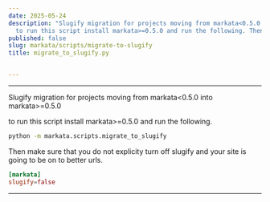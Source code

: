 ```yaml
---
date: 2025-05-24
description: "Slugify migration for projects moving from markata<0.5.0 into markata>=0.5.0
  to run this script install markata>=0.5.0 and run the following. Then make sure\u2026"
published: false
slug: markata/scripts/migrate-to-slugify
title: migrate_to_slugify.py


---
```


---

Slugify migration for projects moving from markata<0.5.0 into markata>=0.5.0

to run this script install markata>=0.5.0 and run the following.

``` bash
python -m markata.scripts.migrate_to_slugify
```

Then make sure that you do not explicity turn off slugify and your site is
going to be on to better urls.

``` toml
[markata]
slugify=false
```

---